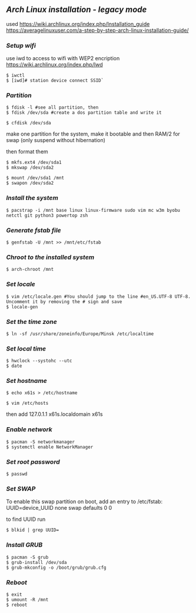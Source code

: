 ## *Arch Linux installation - legacy mode*

used
https://wiki.archlinux.org/index.php/Installation_guide
https://averagelinuxuser.com/a-step-by-step-arch-linux-installation-guide/

### *Setup wifi*

use iwd to access to wifi with WEP2 encription
https://wiki.archlinux.org/index.php/Iwd

```shell
$ iwctl
$ [iwd]# station device connect SSID`
```

### *Partition*

```shell
$ fdisk -l #see all partition, then
$ fdisk /dev/sda #create a dos partition table and write it

$ cfdisk /dev/sda
```

make one partition for the system, make it bootable and then RAM/2 for swap (only suspend without hibernation)

then format them

```shell
$ mkfs.ext4 /dev/sda1
$ mkswap /dev/sda2

$ mount /dev/sda1 /mnt
$ swapon /dev/sda2
```

### *Install the system*

```shell
$ pacstrap -i /mnt base linux linux-firmware sudo vim mc w3m byobu netctl git python3 powertop zsh
```

### *Generate fstab file*

```shell
$ genfstab -U /mnt >> /mnt/etc/fstab
```

### *Chroot to the installed system*

```shell
$ arch-chroot /mnt
```

### *Set locale*

```shell
$ vim /etc/locale.gen #You should jump to the line #en_US.UTF-8 UTF-8. Uncomment it by removing the # sign and save
$ locale-gen
```

### *Set the time zone*

```shell
$ ln -sf /usr/share/zoneinfo/Europe/Minsk /etc/localtime
```

### *Set local time*

```shell
$ hwclock --systohc --utc
$ date
```

### *Set hostname*

```shell
$ echo x61s > /etc/hostname

$ vim /etc/hosts
```
then add
127.0.1.1 x61s.localdomain x61s

### *Enable network*

```shell
$ pacman -S networkmanager
$ systemctl enable NetworkManager
```

### *Set root password*

```shell
$ passwd
```

### *Set SWAP*

To enable this swap partition on boot, add an entry to /etc/fstab:
UUID=device_UUID none swap defaults 0 0

to find UUID run
```shell
$ blkid | grep UUID=
```

### *Install GRUB*

```shell
$ pacman -S grub
$ grub-install /dev/sda
$ grub-mkconfig -o /boot/grub/grub.cfg
```

### *Reboot*

```shell
$ exit
$ umount -R /mnt
$ reboot
```
